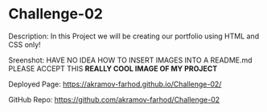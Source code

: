 # Challenge-02
Description:
  In this Project we will be creating our portfolio using HTML and CSS only!
  
Sreenshot:
  HAVE NO IDEA HOW TO INSERT IMAGES INTO A README.md 
  PLEASE ACCEPT THIS **REALLY COOL IMAGE OF MY PROJECT**
  
Deployed Page:
  https://akramov-farhod.github.io/Challenge-02/
  
GitHub Repo:
  https://github.com/akramov-farhod/Challenge-02
